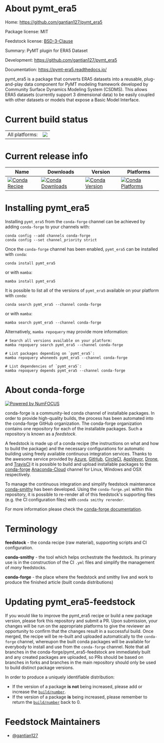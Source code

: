 About pymt_era5
===============

Home: https://github.com/gantian127/pymt_era5

Package license: MIT

Feedstock license: [BSD-3-Clause](https://github.com/conda-forge/pymt_era5-feedstock/blob/main/LICENSE.txt)

Summary: PyMT plugin for ERA5 Dataset

Development: https://github.com/gantian127/pymt_era5

Documentation: https://pymt-era5.readthedocs.io/

pymt_era5 is a package that converts ERA5 datasets into a reusable, plug-and-play
data component for PyMT modeling framework developed by Community Surface Dynamics
Modeling System (CSDMS). This allows ERA5 datasets (currently support 3 dimensional data)
to be easily coupled with other datasets or models that expose a Basic Model Interface.


Current build status
====================


<table><tr><td>All platforms:</td>
    <td>
      <a href="https://dev.azure.com/conda-forge/feedstock-builds/_build/latest?definitionId=18317&branchName=main">
        <img src="https://dev.azure.com/conda-forge/feedstock-builds/_apis/build/status/pymt_era5-feedstock?branchName=main">
      </a>
    </td>
  </tr>
</table>

Current release info
====================

| Name | Downloads | Version | Platforms |
| --- | --- | --- | --- |
| [![Conda Recipe](https://img.shields.io/badge/recipe-pymt_era5-green.svg)](https://anaconda.org/conda-forge/pymt_era5) | [![Conda Downloads](https://img.shields.io/conda/dn/conda-forge/pymt_era5.svg)](https://anaconda.org/conda-forge/pymt_era5) | [![Conda Version](https://img.shields.io/conda/vn/conda-forge/pymt_era5.svg)](https://anaconda.org/conda-forge/pymt_era5) | [![Conda Platforms](https://img.shields.io/conda/pn/conda-forge/pymt_era5.svg)](https://anaconda.org/conda-forge/pymt_era5) |

Installing pymt_era5
====================

Installing `pymt_era5` from the `conda-forge` channel can be achieved by adding `conda-forge` to your channels with:

```
conda config --add channels conda-forge
conda config --set channel_priority strict
```

Once the `conda-forge` channel has been enabled, `pymt_era5` can be installed with `conda`:

```
conda install pymt_era5
```

or with `mamba`:

```
mamba install pymt_era5
```

It is possible to list all of the versions of `pymt_era5` available on your platform with `conda`:

```
conda search pymt_era5 --channel conda-forge
```

or with `mamba`:

```
mamba search pymt_era5 --channel conda-forge
```

Alternatively, `mamba repoquery` may provide more information:

```
# Search all versions available on your platform:
mamba repoquery search pymt_era5 --channel conda-forge

# List packages depending on `pymt_era5`:
mamba repoquery whoneeds pymt_era5 --channel conda-forge

# List dependencies of `pymt_era5`:
mamba repoquery depends pymt_era5 --channel conda-forge
```


About conda-forge
=================

[![Powered by
NumFOCUS](https://img.shields.io/badge/powered%20by-NumFOCUS-orange.svg?style=flat&colorA=E1523D&colorB=007D8A)](https://numfocus.org)

conda-forge is a community-led conda channel of installable packages.
In order to provide high-quality builds, the process has been automated into the
conda-forge GitHub organization. The conda-forge organization contains one repository
for each of the installable packages. Such a repository is known as a *feedstock*.

A feedstock is made up of a conda recipe (the instructions on what and how to build
the package) and the necessary configurations for automatic building using freely
available continuous integration services. Thanks to the awesome service provided by
[Azure](https://azure.microsoft.com/en-us/services/devops/), [GitHub](https://github.com/),
[CircleCI](https://circleci.com/), [AppVeyor](https://www.appveyor.com/),
[Drone](https://cloud.drone.io/welcome), and [TravisCI](https://travis-ci.com/)
it is possible to build and upload installable packages to the
[conda-forge](https://anaconda.org/conda-forge) [Anaconda-Cloud](https://anaconda.org/)
channel for Linux, Windows and OSX respectively.

To manage the continuous integration and simplify feedstock maintenance
[conda-smithy](https://github.com/conda-forge/conda-smithy) has been developed.
Using the ``conda-forge.yml`` within this repository, it is possible to re-render all of
this feedstock's supporting files (e.g. the CI configuration files) with ``conda smithy rerender``.

For more information please check the [conda-forge documentation](https://conda-forge.org/docs/).

Terminology
===========

**feedstock** - the conda recipe (raw material), supporting scripts and CI configuration.

**conda-smithy** - the tool which helps orchestrate the feedstock.
                   Its primary use is in the construction of the CI ``.yml`` files
                   and simplify the management of *many* feedstocks.

**conda-forge** - the place where the feedstock and smithy live and work to
                  produce the finished article (built conda distributions)


Updating pymt_era5-feedstock
============================

If you would like to improve the pymt_era5 recipe or build a new
package version, please fork this repository and submit a PR. Upon submission,
your changes will be run on the appropriate platforms to give the reviewer an
opportunity to confirm that the changes result in a successful build. Once
merged, the recipe will be re-built and uploaded automatically to the
`conda-forge` channel, whereupon the built conda packages will be available for
everybody to install and use from the `conda-forge` channel.
Note that all branches in the conda-forge/pymt_era5-feedstock are
immediately built and any created packages are uploaded, so PRs should be based
on branches in forks and branches in the main repository should only be used to
build distinct package versions.

In order to produce a uniquely identifiable distribution:
 * If the version of a package **is not** being increased, please add or increase
   the [``build/number``](https://docs.conda.io/projects/conda-build/en/latest/resources/define-metadata.html#build-number-and-string).
 * If the version of a package **is** being increased, please remember to return
   the [``build/number``](https://docs.conda.io/projects/conda-build/en/latest/resources/define-metadata.html#build-number-and-string)
   back to 0.

Feedstock Maintainers
=====================

* [@gantian127](https://github.com/gantian127/)

